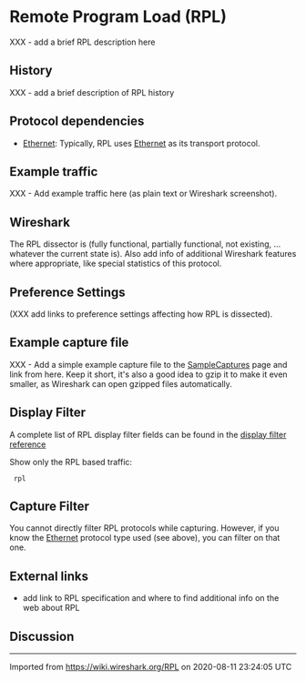 # Remote Program Load (RPL)

XXX - add a brief RPL description here

## History

XXX - add a brief description of RPL history

## Protocol dependencies

  - [Ethernet](/Ethernet): Typically, RPL uses [Ethernet](/Ethernet) as its transport protocol.

## Example traffic

XXX - Add example traffic here (as plain text or Wireshark screenshot).

## Wireshark

The RPL dissector is (fully functional, partially functional, not existing, ... whatever the current state is). Also add info of additional Wireshark features where appropriate, like special statistics of this protocol.

## Preference Settings

(XXX add links to preference settings affecting how RPL is dissected).

## Example capture file

XXX - Add a simple example capture file to the [SampleCaptures](/SampleCaptures) page and link from here. Keep it short, it's also a good idea to gzip it to make it even smaller, as Wireshark can open gzipped files automatically.

## Display Filter

A complete list of RPL display filter fields can be found in the [display filter reference](http://www.wireshark.org/docs/dfref/r/rpl.html)

Show only the RPL based traffic:

``` 
 rpl 
```

## Capture Filter

You cannot directly filter RPL protocols while capturing. However, if you know the [Ethernet](/Ethernet) protocol type used (see above), you can filter on that one.

## External links

  - add link to RPL specification and where to find additional info on the web about RPL

## Discussion

---

Imported from https://wiki.wireshark.org/RPL on 2020-08-11 23:24:05 UTC
